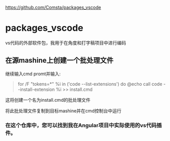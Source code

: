 https://github.com/Comsta/packages_vscode

# packages_vscode

vs代码的外部软件包，我用于在角度和打字稿项目中进行编码

## 在源mashine上创建一个批处理文件

继续输入cmd promt并输入:

> for /F "tokens=*" %i in ('code --list-extensions') do @echo call code --install-extension %i >> install.cmd

这将创建一个名为install.cmd的批处理文件

将此批处理文件复制到目标mashine并在cmd控制台中运行

### 在这个仓库中，您可以找到我在Angular项目中实际使用的vs代码插件。